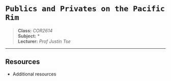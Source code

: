 # `Publics and Privates on the Pacific Rim`

> **Class:** *COR2614*  
> **Subject:** *  
> **Lecturer:** *Prof Justin Tse*  

---

## Resources

* Additional resources

